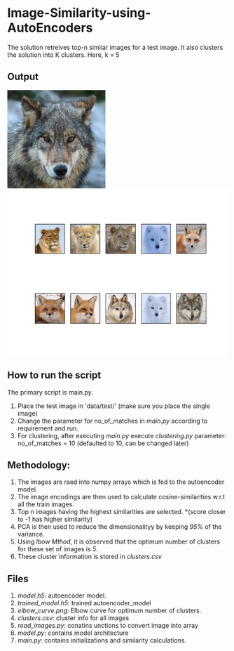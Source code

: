 # Image-Similarity-using-AutoEncoders

The solution retreives top-n similar images for a test image.
It also clusters the solution into K clusters. Here, k = 5

## Output
![test image 1](https://github.com/shantam21/Image-Similarity-using-AutoEncoders/blob/master/outputs/test1.jpg)
![op image 1](https://github.com/shantam21/Image-Similarity-using-AutoEncoders/blob/master/outputs/op_1.png)

## How to run the script
The primary script is main.py. 
1. Place the test image in 'data/test/' (make sure you place the single image)
2. Change the parameter for no_of_matches in *main.py* according to requirement and run.
3. For clustering, after executing *main.py* execute *clustering.py*
parameter: no_of_matches = 10 (defaulted to 10, can be changed later)

## Methodology:
1. The images are raed into numpy arrays which is fed to the autoencoder model.
2. The image encodings are then used to calculate cosine-similarities w.r.t all the train images.
3. Top n images having the highest similarities are selected. *(score closer to -1 has higher similarity)
4. PCA is then used to reduce the dimensionalityy by keeping *95%* of the variance.
5. Using *lbow Mthod*, it is observed that the optimum number of clusters for these set of images is *5*.
6. These cluster information is stored in *clusters.csv*

## Files 
1. *model.h5*: autoencoder model.
2. *trained_model.h5*: trained autoencoder_model
3. *elbow_curve.png*: Elbow curve for optimum number of clusters.
4. *clusters.csv*: cluster info for all images
5. *read_images.py*: conatins unctions to convert image into array
6. *model.py*: contains model architecture
7. *main.py*: contains initializations and similarity calculations.
